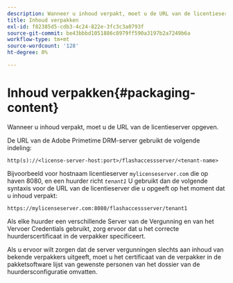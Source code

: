 ```yaml
---
description: Wanneer u inhoud verpakt, moet u de URL van de licentieserver opgeven.
title: Inhoud verpakken
exl-id: f82385d5-cdb3-4c24-822e-3fc3c3a0793f
source-git-commit: be43bbbd1051886c8979ff590a3197b2a7249b6a
workflow-type: tm+mt
source-wordcount: '128'
ht-degree: 0%

---
```


# Inhoud verpakken{#packaging-content}

Wanneer u inhoud verpakt, moet u de URL van de licentieserver opgeven.

De URL van de Adobe Primetime DRM-server gebruikt de volgende indeling:

```
http(s)://<license-server-host:port>/flashaccessserver/<tenant-name>
```

Bijvoorbeeld voor hostnaam licentieserver `mylicenseserver.com` die op haven 8080, en een huurder richt *`tenant1`* U gebruikt dan de volgende syntaxis voor de URL van de licentieserver die u opgeeft op het moment dat u inhoud verpakt:

```
https://mylicenseserver.com:8080/flashaccessserver/tenant1
```

Als elke huurder een verschillende Server van de Vergunning en van het Vervoer Credentials gebruikt, zorg ervoor dat u het correcte huurderscertificaat in de verpakker specificeert.

Als u ervoor wilt zorgen dat de server vergunningen slechts aan inhoud van bekende verpakkers uitgeeft, moet u het certificaat van de verpakker in de pakketsoftware lijst van gewenste personen van het dossier van de huurdersconfiguratie omvatten.
